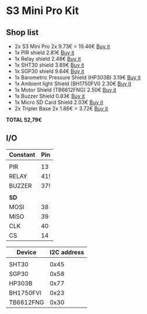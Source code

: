 # S3 Mini Pro Kit

## Shop list

* 2x S3 Mini Pro 2x 9.73€ =        19.46€ [Buy it](https://www.aliexpress.com/item/3256807173247391.html) 
* 1x PIR shield                     2.81€ [Buy it](https://www.aliexpress.com/store/product/PIR-Shield-V1-0-0-for-LOLIN-D1-mini-passive-infrared-sensor-module/1331105_32901521233.html)
* 1x Relay shield                   2.48€ [Buy it](http://www.aliexpress.com/store/product/Relay-Shield-for-WeMos-D1-mini-button/1331105_32596395175.html)
* 1x SHT30 shield                   3.89€ [Buy it](https://www.aliexpress.com/store/product/SHT30-Shield-for-WeMos-D1-mini-SHT30-I2C-digital-temperature-and-humidity-sensor-module/1331105_32762136940.html)
* 1x SGP30 shield                   9.64€ [Buy it](https://www.aliexpress.com/item/4000575428246.html)   
* 1x Barometric Pressure Shield (HP303B)    3.19€ [Buy it](https://www.aliexpress.com/store/product/Barometric-Pressure-Shield-V1-0-0-for-LOLIN-WEMOS-D1-mini-HP303B-I2C-digital-pressure-sensor/1331105_32947207904.html)
* 1x Ambient light Shield (BH1750FVI)          2.30€ [Buy it](https://www.aliexpress.com/store/product/Ambient-light-Shield-V1-0-0-for-LOLIN-D1-mini-BH1750-BH1750FVI-I2C-digital-light-sensor/1331105_32885969140.html)
* 1x Motor Shield (TB6612FNG)                  2.50€ [Buy it](http://www.aliexpress.com/store/product/Motor-Shield-For-WeMos-D1-mini-I2C-Dual-Motor-Driver-TB6612FNG-1A-V1-0-0/1331105_32700182142.html)
* 1x Buzzer Shield                  0.83€ [Buy it](https://www.aliexpress.com/store/product/Buzzer-Shield-V1-0-0-for-WEMOS-D1-mini/1331105_32811252983.html)
* 1x Micro SD Card Shield           2.03€ [Buy it](http://www.aliexpress.com/store/product/Micro-SD-Shield-for-WeMos-D1-mini-TF/1331105_32578362865.html)
* 2x Tripler Base 2x 1.86€ =        3.72€ [Buy it](https://www.aliexpress.com/store/product/Tripler-Base-for-WEMOS-D1-mini/1331105_32807833164.html)

**TOTAL 52,79€**

## I/O


| Constant  | Pin  |
|-----------|------|
|           |      |
| PIR       | 13   |
| RELAY     | 41!  |
| BUZZER    | 37!  |
|           |      |
| **SD**      |      |
| MOSI      | 38   |
| MISO      | 39   |
| CLK       | 40   |
| CS        | 14   |


| Device       | I2C address  |
|--------------|--------------|
|              |              |
| SHT30        | 0x45         |
| SGP30        | 0x58         |
| HP303B       | 0x77         |
| BH1750FVI    | 0x23         |
| TB6612FNG    | 0x30         |

